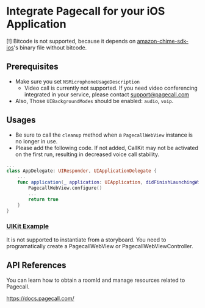 # Integrate Pagecall for your iOS Application

[!] Bitcode is not supported, because it depends on [amazon-chime-sdk-ios](https://github.com/aws/amazon-chime-sdk-ios)'s binary file without bitcode.

## Prerequisites

- Make sure you set `NSMicrophoneUsageDescription`
  - Video call is currently not supported. If you need video conferencing integrated in your service, please contact support@pagecall.com
- Also, Those `UIBackgroundModes` should be enabled: `audio`, `voip`.

## Usages

- Be sure to call the `cleanup` method when a `PagecallWebView` instance is no longer in use.
- Please add the following code. If not added, CallKit may not be activated on the first run, resulting in decreased voice call stability.

```swift
...
class AppDelegate: UIResponder, UIApplicationDelegate {
    ...
    func application(_ application: UIApplication, didFinishLaunchingWithOptions launchOptions: [UIApplication.LaunchOptionsKey: Any]?) -> Bool {
        PagecallWebView.configure()
        ...
        return true
    }
}
```

### [UIKit Example](/examples/uikit)
It is not supported to instantiate from a storyboard. You need to programatically create a PagecallWebView or PagecallWebViewController.


## API References

You can learn how to obtain a roomId and manage resources related to Pagecall.

https://docs.pagecall.com/
